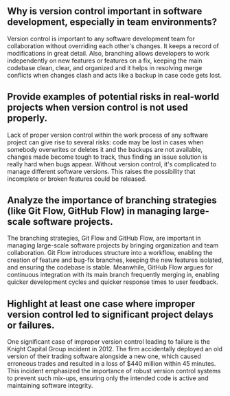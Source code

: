 ## Why is version control important in software development, especially in team environments?
Version control is important to any software development team for collaboration without overriding each other's changes. It keeps a record of modifications in great detail. Also, branching allows developers to work independently on new features or features on a fix, keeping the main codebase clean, clear, and organized and it helps in resolving merge conflicts when changes clash and acts like a backup in case code gets lost.

## Provide examples of potential risks in real-world projects when version control is not used properly.
Lack of proper version control within the work process of any software project can give rise to several risks: code may be lost in cases when somebody overwrites or deletes it and the backups are not available, changes made become tough to track, thus finding an issue solution is really hard when bugs appear. Without version control, it's complicated to manage different software versions. This raises the possibility that incomplete or broken features could be released.

## Analyze the importance of branching strategies (like Git Flow, GitHub Flow) in managing large-scale software projects.
The branching strategies, Git Flow and GitHub Flow, are important in managing large-scale software projects by bringing organization and team collaboration. Git Flow introduces structure into a workflow, enabling the creation of feature and bug-fix branches, keeping the new features isolated, and ensuring the codebase is stable. Meanwhile, GitHub Flow argues for continuous integration with its main branch frequently merging in, enabling quicker development cycles and quicker response times to user feedback.

## Highlight at least one case where improper version control led to significant project delays or failures.
One significant case of improper version control leading to failure is the Knight Capital Group incident in 2012. The firm accidentally deployed an old version of their trading software alongside a new one, which caused erroneous trades and resulted in a loss of $440 million within 45 minutes. This incident emphasized the importance of robust version control systems to prevent such mix-ups, ensuring only the intended code is active and maintaining software integrity.


